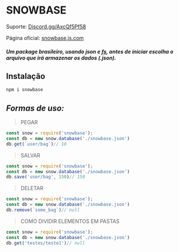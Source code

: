 # **SNOWBASE**
Suporte: [Discord.gg/AxcQf5Pf58](https://discord.com/invite/AxcQf5Pf58)

Página oficial: [snowbase.js.com](https://frozenfirebr.gitbook.io/snowbase/)
##### Um package brasileiro, usando json e [fs](https://www.npmjs.com/package/fs), antes de iniciar escolha o arquivo que irá armazenar os dados (.json).
## Instalação
```js
npm i snowbase
```
## *Formas de uso:*
> PEGAR

```js
const snow = require('snowbase');
const db = new snow.database('./snowbase.json')
db.get(`user/bag`)// 10
```
> SALVAR

```js
const snow = require('snowbase');
const db = new snow.database('./snowbase.json')
db.save('user/bag', 150)// 150
```
> DELETAR

```js
const snow = require('snowbase');
const db = new snow.database('./snowbase.json')
db.remove(`some_bag`)// null
```

> COMO DIVIDIR ELEMENTOS EM PASTAS

```js
const snow = require('snowbase');
const db = new snow.database('./snowbase.json')
db.get('testes/teste1')// null
```